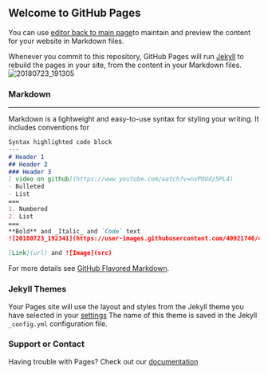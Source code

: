 ## Welcome to GitHub Pages

You can use [editor back to main page](https://armin2pa.github.io/Armand-Kuplaste)to maintain and preview the content for your website in Markdown files.

Whenever you commit to this repository, GitHub Pages will run [Jekyll](https://jekyllrb.com/) to rebuild the pages in your site, from the content in your Markdown files.
![20180723_191305](https://user-images.githubusercontent.com/40921746/43107922-09a8fe88-8e94-11e8-991c-442b1d0819a0.jpg)

### Markdown
---
Markdown is a lightweight and easy-to-use syntax for styling your writing. It includes conventions for

```markdown
Syntax highlighted code block
---
# Header 1
## Header 2
### Header 3
[ video on github](https://www.youtube.com/watch?v=nvPOUdz5PL4)
- Bulleted
- List
===
1. Numbered
2. List
===
**Bold** and _Italic_ and `Code` text
![20180723_192341](https://user-images.githubusercontent.com/40921746/43108191-6ca3e6a0-8e95-11e8-89fb-bd43c61b915f.jpg)

[Link](url) and ![Image](src)
```

For more details see [GitHub Flavored Markdown](https://guides.github.com/features/mastering-markdown/).

### Jekyll Themes

Your Pages site will use the layout and styles from the Jekyll theme you have selected in your [settings](https://github.com) The name of this theme is saved in the Jekyll `_config.yml` configuration file.

### Support or Contact

Having trouble with Pages? Check out our [documentation](https://help.github.com/categories/github-pages-basics/) 
